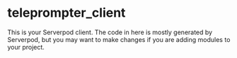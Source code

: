 # teleprompter_client

This is your Serverpod client. The code in here is mostly generated by
Serverpod, but you may want to make changes if you are adding modules to your
project.
